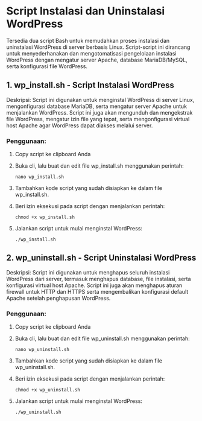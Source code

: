 <h1> Script Instalasi dan Uninstalasi WordPress </h1>
   Tersedia dua script Bash untuk memudahkan proses instalasi dan uninstalasi WordPress di server berbasis Linux. Script-script ini dirancang untuk menyederhanakan dan mengotomatisasi pengelolaan instalasi WordPress dengan mengatur server Apache, database MariaDB/MySQL, serta konfigurasi file WordPress.
<h2> 1. wp_install.sh - Script Instalasi WordPress</h2>
Deskripsi:
Script ini digunakan untuk menginstal WordPress di server Linux, mengonfigurasi database MariaDB, serta mengatur server Apache untuk menjalankan WordPress. Script ini juga akan mengunduh dan mengekstrak file WordPress, mengatur izin file yang tepat, serta mengonfigurasi virtual host Apache agar WordPress dapat diakses melalui server.
<h3>Penggunaan:</h3>

1. Copy script ke clipboard Anda

2. Buka cli, lalu buat dan edit file wp_install.sh menggunakan perintah:
           
       nano wp_install.sh
3. Tambahkan kode script yang sudah disiapkan ke dalam file wp_install.sh.
4. Beri izin eksekusi pada script dengan menjalankan perintah:

       chmod +x wp_install.sh
5. Jalankan script untuk mulai menginstal WordPress:

       ./wp_install.sh
<h2> 2. wp_uninstall.sh - Script Uninstalasi WordPress</h2>
Deskripsi:
Script ini digunakan untuk menghapus seluruh instalasi WordPress dari server, termasuk menghapus database, file instalasi, serta konfigurasi virtual host Apache. Script ini juga akan menghapus aturan firewall untuk HTTP dan HTTPS serta mengembalikan konfigurasi default Apache setelah penghapusan WordPress.
<h3>Penggunaan:</h3>

1. Copy script ke clipboard Anda

2. Buka cli, lalu buat dan edit file wp_uninstall.sh menggunakan perintah:
           
       nano wp_uninstall.sh
3. Tambahkan kode script yang sudah disiapkan ke dalam file wp_uninstall.sh.
4. Beri izin eksekusi pada script dengan menjalankan perintah:

       chmod +x wp_uninstall.sh
5. Jalankan script untuk mulai menginstal WordPress:

       ./wp_uninstall.sh
